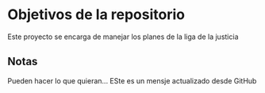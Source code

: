 # Objetivos de la repositorio

Este proyecto se encarga de manejar los planes de la liga de la justicia


## Notas
Pueden hacer lo que quieran...
ESte es un mensje actualizado desde GitHub
